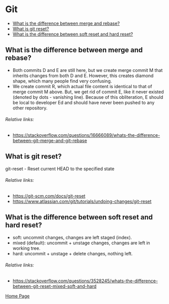 # Git
- [What is the difference between merge and rebase?](#what-is-the-difference-between-merge-and-rebase)
- [What is git reset?](#what-is-git-reset)
- [What is the difference between soft reset and hard reset?](#what-is-the-difference-between-soft-reset-and-hard-reset)

## What is the difference between merge and rebase?
- Both commits D and E are still here, but we create merge commit M that inherits changes from both D and E. However, this creates diamond shape, which many people find very confusing.
- We create commit R, which actual file content is identical to that of merge commit M above. But, we get rid of commit E, like it never existed (denoted by dots - vanishing line). Because of this obliteration, E should be local to developer Ed and should have never been pushed to any other repository.
###### Relative links:
- https://stackoverflow.com/questions/16666089/whats-the-difference-between-git-merge-and-git-rebase

## What is git reset?
git-reset - Reset current HEAD to the specified state
###### Relative links:
- https://git-scm.com/docs/git-reset
- https://www.atlassian.com/git/tutorials/undoing-changes/git-reset

## What is the difference between soft reset and hard reset?
- soft: uncommit changes, changes are left staged (index).
- mixed (default): uncommit + unstage changes, changes are left in working tree.
- hard: uncommit + unstage + delete changes, nothing left.
###### Relative links:
- https://stackoverflow.com/questions/3528245/whats-the-difference-between-git-reset-mixed-soft-and-hard

[Home Page](README.md)
